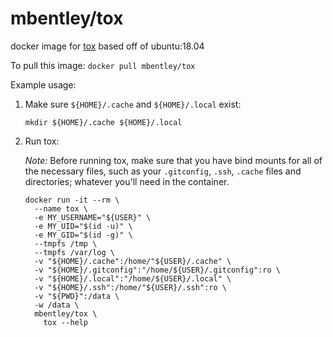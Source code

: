 # mbentley/tox

docker image for [tox](https://tox.readthedocs.io/en/latest/)
based off of ubuntu:18.04

To pull this image:
`docker pull mbentley/tox`

Example usage:

1. Make sure `${HOME}/.cache` and `${HOME}/.local` exist:

    ```
    mkdir ${HOME}/.cache ${HOME}/.local
    ```

1. Run tox:

    _Note:_ Before running tox, make sure that you have bind mounts for all of the necessary files, such as your `.gitconfig`, `.ssh`, `.cache` files and directories; whatever you'll need in the container.

    ```
    docker run -it --rm \
      --name tox \
      -e MY_USERNAME="${USER}" \
      -e MY_UID="$(id -u)" \
      -e MY_GID="$(id -g)" \
      --tmpfs /tmp \
      --tmpfs /var/log \
      -v "${HOME}/.cache":/home/"${USER}/.cache" \
      -v "${HOME}/.gitconfig":"/home/${USER}/.gitconfig":ro \
      -v "${HOME}/.local":"/home/${USER}/.local" \
      -v "${HOME}/.ssh":/home/"${USER}/.ssh":ro \
      -v "${PWD}":/data \
      -w /data \
      mbentley/tox \
        tox --help
    ```
